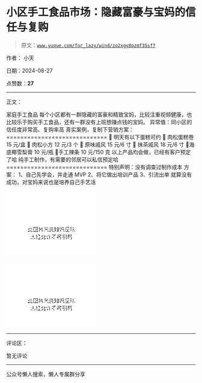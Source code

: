 # 小区手工食品市场：隐藏富豪与宝妈的信任与复购

> 原文：[`www.yuque.com/for_lazy/wind/zo2xgy8qzmf35sf7`](https://www.yuque.com/for_lazy/wind/zo2xgy8qzmf35sf7)

作者： 小天

日期：2024-08-27

点赞数：**27**

* * *

正文：

家庭手工食品 每个小区都有一群隐藏的富豪和精致宝妈，比较注重视频健康，也比较乐于购买手工食品，还有一群没有上班想赚点钱的宝妈。
异常值：同小区的信任度非常高、复购率高 真实案例，复制下营销方案： ============================= 📣 明天有以下蛋糕可约 🌟 肉松蛋糕卷 15 元/盒 🌟 肉松小方 12 元/3 个 🌟 原味戚风 15 元/6 寸 🌟 抹茶戚风 18 元/6 寸 🌟海底椰雪梨膏 10 元/瓶 🌟手工辣条
10 元/150 克 以上产品均会做，已经有客户预定了哈 纯手工制作，有需要的邻居可以私信预定哈 =============================
特别声明：没有调查过制作成本 方案： 1、自己先学会，并走通 MVP 2、将它做出培训产品 3、引流出单 就算没有成功，对宝妈来说也是培养自己手艺活

![](img/a8c6e803195109a1a043c2c8ae4d3e74.png "None")

![](img/bdf082c02bba60a7a58af56d09c04326.png "None")

* * *

评论区：

暂无评论

* * *

公众号懒人搜索，懒人专属群分享